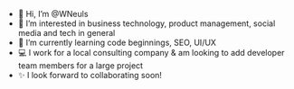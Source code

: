 - 👋 Hi, I’m @WNeuls
- 👀 I’m interested in business technology, product management, social media and tech in general
- 🌱 I’m currently learning code beginnings, SEO, UI/UX
- 💻 I work for a local consulting company & am looking to add developer team members for a large project
- ✨ I look forward to collaborating soon!
<!---
WNeuls/WNeuls is a ✨ special ✨ repository because its `README.md` (this file) appears on your GitHub profile.
You can click the Preview link to take a look at your changes.
--->
